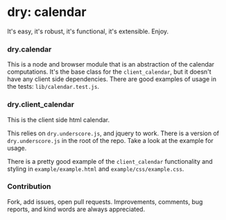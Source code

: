 
# dry: calendar

It's easy, it's robust, it's functional, it's extensible. Enjoy.

### dry.calendar

This is a node and browser module that is an abstraction of the calendar computations. It's the base class for the `client_calendar`, but it doesn't have any client side dependencies. There are good examples of usage in the tests: `lib/calendar.test.js`.

### dry.client_calendar

This is the client side html calendar.

This relies on `dry.underscore.js`, and jquery to work. There is a version of `dry.underscore.js` in the root of the repo. Take a look at the example for usage.

There is a pretty good example of the `client_calendar` functionality and styling in `example/example.html` and `example/css/example.css`.

### Contribution

Fork, add issues, open pull requests. Improvements, comments, bug reports, and kind words are always appreciated.
